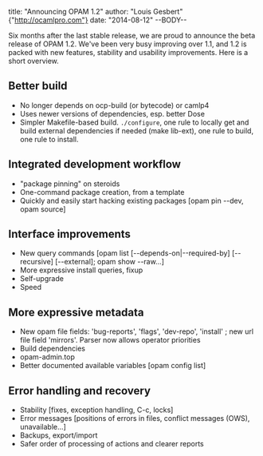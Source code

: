 title: "Announcing OPAM 1.2"
author: "Louis Gesbert" {"http://ocamlpro.com"}
date: "2014-08-12"
--BODY--

Six months after the last stable release, we are proud to announce the beta
release of OPAM 1.2. We've been very busy improving over 1.1, and 1.2 is packed
with new features, stability and usability improvements. Here is a short
overview.

## Better build

* No longer depends on ocp-build (or bytecode) or camlp4
* Uses newer versions of dependencies, esp. better Dose
* Simpler Makefile-based build. `./configure`, one rule to locally get and build
  external dependencies if needed (make lib-ext), one rule to build, one rule to
  install.

## Integrated development workflow

* "package pinning" on steroids
* One-command package creation, from a template
* Quickly and easily start hacking existing packages [opam pin --dev, opam source]

## Interface improvements

* New query commands [opam list [--depends-on|--required-by] [--recursive] [--external]; opam show --raw...]
* More expressive install queries, fixup
* Self-upgrade
* Speed

## More expressive metadata

* New opam file fields: 'bug-reports', 'flags', 'dev-repo', 'install' ; new url file field 'mirrors'. Parser now allows operator priorities
* Build dependencies
* opam-admin.top
* Better documented available variables [opam config list]

## Error handling and recovery

* Stability [fixes, exception handling, C-c, locks]
* Error messages [positions of errors in files, conflict messages (OWS), unavailable...]
* Backups, export/import
* Safer order of processing of actions and clearer reports
